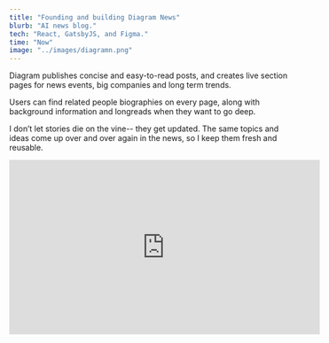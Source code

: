 ```yaml
---
title: "Founding and building Diagram News"
blurb: "AI news blog."
tech: "React, GatsbyJS, and Figma."
time: "Now"
image: "../images/diagramn.png"
---
```


Diagram publishes concise and easy-to-read posts, and creates live section pages for news events, big companies and long term trends.

Users can find related people biographies on every page, along with background information and longreads when they want to go deep.

I don’t let stories die on the vine-- they get updated. The same topics and ideas come up over and over again in the news, so I keep them fresh and reusable.

<iframe width="560" height="315" src="https://www.youtube.com/embed/4n0xNbfJLR8" frameborder="0" allowfullscreen></iframe>